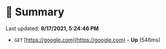 # 📖 Summary
Last updated: **9/17/2021, 5:24:46 PM**

- `GET` [https://google.com](https://google.com) - **Up** (546ms)
